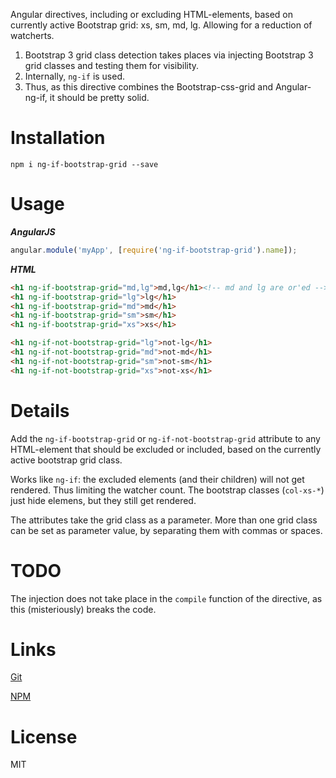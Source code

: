 Angular directives, including or excluding HTML-elements, based on currently active Bootstrap grid: xs, sm, md, lg. Allowing for a reduction of watcherts.

1. Bootstrap 3 grid class detection takes places via injecting Bootstrap 3 grid classes and testing them for visibility.
2. Internally, `ng-if` is used.
3. Thus, as this directive combines the Bootstrap-css-grid and Angular-ng-if, it should be pretty solid.

# Installation
`npm i ng-if-bootstrap-grid --save`

# Usage

***AngularJS***
```javascript
angular.module('myApp', [require('ng-if-bootstrap-grid').name]);
```

***HTML***
```HTML
<h1 ng-if-bootstrap-grid="md,lg">md,lg</h1><!-- md and lg are or'ed -->
<h1 ng-if-bootstrap-grid="lg">lg</h1>
<h1 ng-if-bootstrap-grid="md">md</h1>
<h1 ng-if-bootstrap-grid="sm">sm</h1>
<h1 ng-if-bootstrap-grid="xs">xs</h1>

<h1 ng-if-not-bootstrap-grid="lg">not-lg</h1>
<h1 ng-if-not-bootstrap-grid="md">not-md</h1>
<h1 ng-if-not-bootstrap-grid="sm">not-sm</h1>
<h1 ng-if-not-bootstrap-grid="xs">not-xs</h1>
```

# Details
Add the `ng-if-bootstrap-grid` or `ng-if-not-bootstrap-grid` attribute to any HTML-element that should be excluded or included, based on the currently active bootstrap grid class.

Works like `ng-if`: the excluded elements (and their children) will not get rendered. Thus limiting the watcher count. The bootstrap classes (`col-xs-*`) just hide elemens, but they still get rendered.

The attributes take the grid class as a parameter. More than one grid class can be set as parameter value, by separating them with commas or spaces.

# TODO
The injection does not take place in the `compile` function of the directive, as this (misteriously) breaks the code.


# Links
[Git](https://github.com/xErik/ng-if-bootstrap-grid)

[NPM](https://www.npmjs.com/package/ng-if-bootstrap-grid)

# License
MIT
